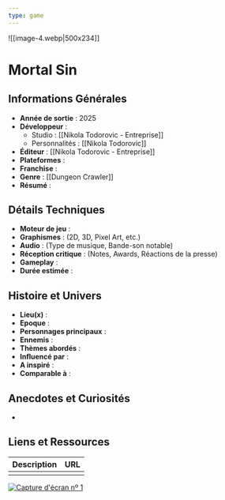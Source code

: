 ```yaml
---
type: game
---
```

![[image-4.webp|500x234]]
# Mortal Sin

## Informations Générales

- **Année de sortie** : 2025
- **Développeur** : 
	- Studio : [[Nikola Todorovic - Entreprise]]
	- Personnalités : [[Nikola Todorovic]]
- **Éditeur** : [[Nikola Todorovic - Entreprise]]
- **Plateformes** : 
- **Franchise** : 
- **Genre** : [[Dungeon Crawler]]
- **Résumé** : 

## Détails Techniques
- **Moteur de jeu** : 
- **Graphismes** : (2D, 3D, Pixel Art, etc.)
- **Audio** : (Type de musique, Bande-son notable)
- **Réception critique** : (Notes, Awards, Réactions de la presse)
- **Gameplay** :
- **Durée estimée** : 

## Histoire et Univers
- **Lieu(x)** : 
- **Epoque** : 
- **Personnages principaux** : 
- **Ennemis** :
- **Thèmes abordés** : 
- **Influencé par** :
- **A inspiré** : 
- **Comparable à** :
## Anecdotes et Curiosités
- 
## Liens et Ressources

| Description | URL |
| ----------- | --- |
|             |     |
[![Capture d'écran nº 1](https://shared.fastly.steamstatic.com/store_item_assets/steam/apps/1494810/a1e48116ed282c67d53c1c844d2e7ef0db6aa987/ss_a1e48116ed282c67d53c1c844d2e7ef0db6aa987.600x338.jpg?t=1756489248)](https://shared.fastly.steamstatic.com/store_item_assets/steam/apps/1494810/a1e48116ed282c67d53c1c844d2e7ef0db6aa987/ss_a1e48116ed282c67d53c1c844d2e7ef0db6aa987.1920x1080.jpg?t=1756489248)